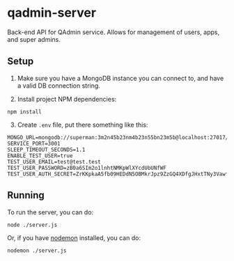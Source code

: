 # qadmin-server

Back-end API for QAdmin service. Allows for management of users, apps, and super admins.

## Setup

1. Make sure you have a MongoDB instance you can connect to, and have a valid DB connection string.

2. Install project NPM dependencies:

```shell
npm install
```

3. Create `.env` file, put there something like this:

```text
MONGO_URL=mongodb://superman:3m2n45b23nm4b23n55bn23m5b@localhost:27017/crypton
SERVICE_PORT=3001
SLEEP_TIMEOUT_SECONDS=1.1
ENABLE_TEST_USER=true
TEST_USER_EMAIL=test@test.test
TEST_USER_PASSWORD=zB0a6SIm2o1lnhtNMKpWlXYcdUbUNfWF
TEST_USER_AUTH_SECRET=ZrKKpkaA5fb09HEDdN5OBMkrJpz9ZzGQ4XDfgJHxtTNy3Vawf6SBZtb1MGo22QAh
```

## Running

To run the server, you can do:

```shell
node ./server.js
```

Or, if you have [nodemon](https://www.npmjs.com/package/nodemon) installed, you can do:

```shell
nodemon ./server.js
```
